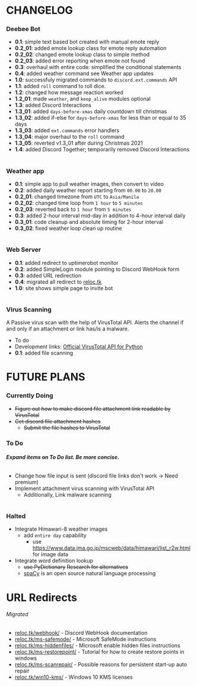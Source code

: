 # CHANGELOG
### Deebee Bot
+ **0.1**: simple text based bot created with manual emote reply
+ **0.2_01**: added emote lookup class for emote reply automation
+ **0.2_02**: changed emote lookup class to simple method
+ **0.2_03**: added error reporting when emote not found
+ **0.3**: overhaul with entire code: simplified the conditional statements
+ **0.4**: added weather command see Weather app updates
+ **1.0**: successfuly migrated commands to `discord.ext.commands` API
+ **1.1**: added `roll` command to roll dice.
+ **1.2**: changed how message reaction worked
+ **1.2_01**: made `weather`, and `keep_alive` modules optional
+ **1.3**: added Discord Interactions
+ **1.3_01**: added `days-before-xmas` daily countdown till christmas
+ **1.3_02**: added if-else for `days-before-xmas` for less than or equal to 35 days
+ **1.3_03**: added `ext.commands` error handlers
+ **1.3_04**: major overhaul to the `roll` command
+ **1.3_05**: reverted v1.3_01 after during Christmas 2021
+ **1.4**: added Discord Together; temporarily removed Discord Interactions
#
### Weather app
+ **0.1**: simple app to pull weather images, then convert to video
+ **0.2**: added daily weather report starting from `00.00` to `20.00`
+ **0.2_01**: changed timezone from `UTC` to `Asia/Manila`
+ **0.2_02**: changed time loop from `1 hour` to `5 minutes`
+ **0.2_03**: reverted back to `1 hour` from `5 minutes`
+ **0.3**: added 2-hour interval mid-day in addition to 4-hour interval daily
+ **0.3_01**: code cleanup and absolute timing for 2-hour interval
+ **0.3_02**: fixed weather loop clean up routine
#
### Web Server
+ **0.1**: added redirect to uptimerobot monitor
+ **0.2**: added SimpleLogin module pointing to Discord WebHook form
+ **0.3**: added URL redirection
+ **0.4**: migrated all redirect to [reloc.tk](https://www.reloc.tk/ "https://www.reloc.tk/")
+ **1.0**: site shows simple page to invite bot
#
### Virus Scanning
A Passive virus scan with the help of VirusTotal API. Alerts the channel if and only if an attachment or link has/is a malware.
+ To do
+ Development links: [Official VirusTotal API for Python](https://github.com/VirusTotal/vt-py/ "vt-py")
+ **0.1**: added file scanning

#
#

# FUTURE PLANS
### Currently Doing
+ ~~Figure out how to make discord file attachment link readable by VirusTotal~~
+ ~~Get discord file attachment hashes~~
  + ~~Submit the file hashes to VirusTotal~~
### To Do
###### **_Expand items on To Do list. Be more concise._**
+ Change how file input is sent (discord file links don't work -> Need premium)
+ Implement attachment virus scanning with VirusTotal API
  + Additionally, Link malware scanning
# 
### Halted
+ Integrate Himawari-8 weather images
  + add `entire day` capability
    + use https://www.data.jma.go.jp/mscweb/data/himawari/list_r2w.html for image data
+ Integrate word definition lookup
  + ~~use PyDictionary~~ ~~Research for alternatives~~
  + [spaCy](https://spacy.io/ "spaCy") is an open source natural language processing

#
#

# URL Redirects
###### Migrated
+ [reloc.tk/webhook/](https://www.reloc.tk/webhook/ "https://www.reloc.tk/webhook/") - Discord WebHook documentation
+ [reloc.tk/ms-safemode/](https://www.reloc.tk/ms-safemode/ "https://www.reloc.tk/ms-safemode/") - Microsoft SafeMode instructions
+ [reloc.tk/ms-hiddenfiles/](https://www.reloc.tk/ms-hiddenfiles/ "https://www.reloc.tk/ms-hiddenfiles/") - Microsoft enable hidden files instructions
+ [reloc.tk/ms-restorepoint/](https://www.reloc.tk/ms-restorepoint/ "https://www.reloc.tk/ms-restorepoint/") - Tutorial for how to create restore points in windows
+ [reloc.tk/ms-scanrepair/](https://www.reloc.tk/ms-scanrepair/ "https://www.reloc.tk/ms-scanrepair/") - Possible reasons for persistent start-up auto repair
+ [reloc.tk/win10-kms/](https://www.reloc.tk/win10-kms/ "https://www.reloc.tk/win10-kms/") - Windows 10 KMS licenses